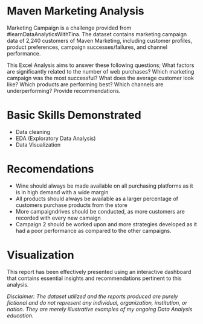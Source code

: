 # Maven Marketing Analysis
Marketing Campaign is a challenge provided from #learnDataAnalyticsWithTina.
The dataset contains marketing campaign data of 2,240 customers of Maven Marketing, including customer profiles, product preferences, campaign successes/failures, and channel performance.

This Excel Analysis aims to answer these following questions;
What factors are significantly related to the number of web purchases?
Which marketing campaign was the most successful?
What does the average customer look like?
Which products are performing best?
Which channels are underperforming?
Provide recommendations.

# Basic Skills Demonstrated
- Data cleaning
- EDA (Exploratory Data Analysis)
- Data Visualization

# Recomendations
* Wine should always be made available on all purchasing platforms as it is in high demand with a wide margin
* All products should always be available as a larger percentage of customers purchase products from the store
* More campaigndrives should be conducted, as more customers are recorded with every new camaign
* Campaign 2 should be worked upon and more strategies developed as it had a poor performance as compared to the other campaigns.

# Visualization
This report has been effectively presented using an interactive dashboard that contains essential insights and recommendations pertinent to this analysis.



*Disclaimer: The dataset utilized and the reports produced are purely fictional and do not represent any individual, organization, institution, or nation. They are merely illustrative examples of my ongoing Data Analysis education.*

